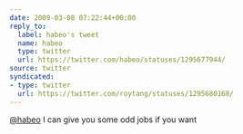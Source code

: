 ```yaml
---
date: 2009-03-08 07:22:44+00:00
reply_to:
  label: habeo's tweet
  name: habeo
  type: twitter
  url: https://twitter.com/habeo/statuses/1295677944/
source: twitter
syndicated:
- type: twitter
  url: https://twitter.com/roytang/statuses/1295680168/
---
```


[@habeo](https://twitter.com/habeo/) I can give you some odd jobs if you want